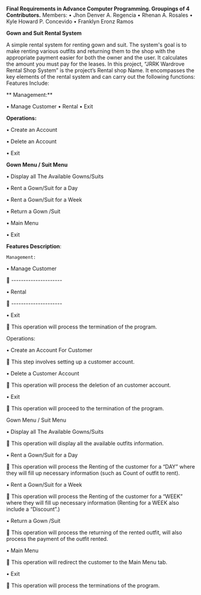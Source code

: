 **Final Requirements in Advance Computer Programming. Groupings of 4 Contributors.**
Members:
•	Jhon Denver A. Regencia
•	Rhenan A. Rosales
•	Kyle Howard P. Concevido
•	Franklyn Eronz Ramos


**Gown and Suit Rental System**

A simple rental system for renting gown and suit. The system's goal is to make renting various outfits and returning them to the shop with the appropriate payment easier for both the owner and the user. It calculates the amount you must pay for the leases. In this project, “JRRK Wardrove Rental Shop System” is the project’s Rental shop Name. It encompasses the key elements of the rental system and can carry out the following functions:
Features Include:



**	Management:**

•	Manage Customer
•	Rental 
•	Exit

**Operations:**

•	Create an Account

•	Delete an Account

•	Exit

**Gown Menu / Suit Menu**

•	Display all The Available Gowns/Suits

•	Rent a Gown/Suit for a Day

•	Rent a Gown/Suit for a Week

•	Return a Gown /Suit

•	Main Menu

•	Exit

**Features Description**:

	Management:
	
•	Manage Customer

  	---------------------
  
•	Rental

  	---------------------
  
•	Exit

  	This operation will process the termination of the program.
  

Operations:

•	Create an Account For Customer

  	This step involves setting up a customer account.
  
•	Delete a Customer Account

  	This operation will process the deletion of an customer account.
  
•	Exit

  	This operation will proceed to the termination of the program.
  

Gown Menu / Suit Menu

•	Display all The Available Gowns/Suits

  	This operation will display all the available outfits information.
  
•	Rent a Gown/Suit for a Day

  	This operation will process the Renting of the customer for a “DAY” where they will fill up necessary information (such as Count of outfit to rent).
  
•	Rent a Gown/Suit for a Week

  	This operation will process the Renting of the customer for a “WEEK” where they will fill up necessary information (Renting for a WEEK also include a “Discount”.)
  
•	Return a Gown /Suit

  	This operation will process the returning of the rented outfit, will also process the payment of the outfit rented.
  
•	Main Menu

  	This operation will redirect the customer to the Main Menu tab.
  
•	Exit

  	This operation will process the terminations of the program.
  





 

